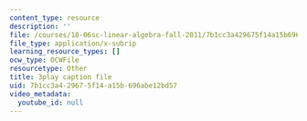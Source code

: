 ```yaml
---
content_type: resource
description: ''
file: /courses/18-06sc-linear-algebra-fall-2011/7b1cc3a429675f14a15b696abe12bd57_rMv2rDiOTsI.vtt
file_type: application/x-subrip
learning_resource_types: []
ocw_type: OCWFile
resourcetype: Other
title: 3play caption file
uid: 7b1cc3a4-2967-5f14-a15b-696abe12bd57
video_metadata:
  youtube_id: null
---
```

